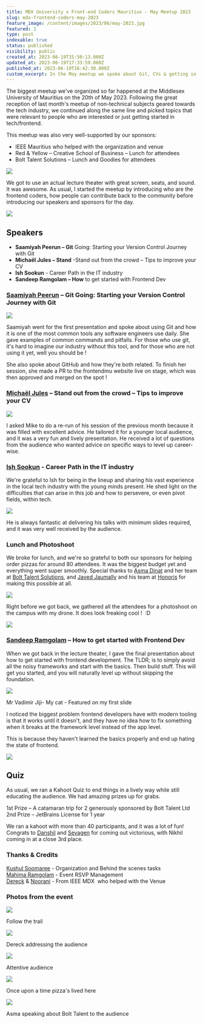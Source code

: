 ```yaml
---
title: MDX University x Front-end Coders Mauritius - May Meetup 2023
slug: mdx-frontend-coders-may-2023
feature_image: /content/images/2023/06/may-2023.jpg
featured: 1
type: post
indexable: true
status: published
visibility: public
created_at: 2023-06-19T15:50:13.000Z
updated_at: 2023-06-19T17:33:59.000Z
published_at: 2023-06-19T16:42:30.000Z
custom_excerpt: In the May meetup we spoke about Git, CVs & getting in to tech
---
```


The biggest meetup we've organized so far happened at the Middlesex University of Mauritius on the 20th of May 2023. Following the great reception of last month's meetup of non-technical subjects geared towards the tech industry, we continued along the same line and picked topics that were relevant to people who are interested or just getting started in tech/frontend.

This meetup was also very well-supported by our sponsors:

*   IEEE Mauritius who helped with the organization and venue
*   Red & Yellow – Creative School of Business – Lunch for attendees
*   Bolt Talent Solutions – Lunch and Goodies for attendees

![](/content/images/2023/06/image-1.png)

We got to use an actual lecture theater with great screen, seats, and sound. It was awesome. As usual, I started the meetup by introducing who are the frontend coders, how people can contribute back to the community before introducing our speakers and sponsors for the day.

![](/content/images/2023/06/image.png)

## Speakers

*   **Saamiyah Peerun – Git** Going: Starting your Version Control Journey with Git
*   **Michaël Jules – Stand** -Stand out from the crowd – Tips to improve your CV
*   **Ish Sookun** - Career Path in the IT industry
*   **Sandeep Ramgolam – How** to get started with Frontend Dev

### [Saamiyah Peerun](https://www.linkedin.com/in/saamiyah-peerun-9a9507a3/) – Git Going: Starting your Version Control Journey with Git

![](/content/images/2023/06/image-2.png)

Saamiyah went for the first presentation and spoke about using Git and how it is one of the most common tools any software engineers use daily. She gave examples of common commands and pitfalls. For those who use git, it's hard to imagine our industry without this tool, and for those who are not using it yet, well you should be !

She also spoke about GitHub and how they're both related. To finish her session, she made a PR to the frontendmu website live on stage, which was then approved and merged on the spot !

### [Michaël Jules](https://www.linkedin.com/in/mgjules/) – Stand out from the crowd – Tips to improve your CV

![](/content/images/2023/06/image-3.png)

I asked Mike to do a re-run of his session of the previous month because it was filled with excellent advice. He tailored it for a younger local audience, and it was a very fun and lively presentation. He received a lot of questions from the audience who wanted advice on specific ways to level up career-wise.

### [Ish Sookun](https://www.linkedin.com/in/ishsookun/) - Career Path in the IT industry

We're grateful to Ish for being in the lineup and sharing his vast experience in the local tech industry with the young minds present. He shed light on the difficulties that can arise in this job and how to persevere, or even pivot fields, within tech.

![](/content/images/2023/06/image-4.png)

He is always fantastic at delivering his talks with minimum slides required, and it was very well received by the audience.

### Lunch and Photoshoot

We broke for lunch, and we're so grateful to both our sponsors for helping order pizzas for around 80 attendees. It was the biggest budget yet and everything went super smoothly. Special thanks to [Asma Dinat](https://www.linkedin.com/in/asma-dinat-25b18794/) and her team at [Bolt Talent Solutions](https://www.linkedin.com/company/bolt-talent-solutions/), and [Javed Jaumally](https://www.linkedin.com/in/javed-jaumally-56541369/) and his team at [Honoris](https://www.linkedin.com/school/honoriseducationalnetwork/) for making this possible at all.

![](/content/images/2023/06/image-5.png)

Right before we got back, we gathered all the attendees for a photoshoot on the campus with my drone. It does look freaking cool !  :D

![](/content/images/2023/06/image-6.png)

### [Sandeep Ramgolam](https://www.linkedin.com/in/sandeepramgolam/) – How to get started with Frontend Dev

When we got back in the lecture theater, I gave the final presentation about how to get started with frontend development. The TLDR; is to simply avoid all the noisy frameworks and start with the basics. Then build stuff. This will get you started, and you will naturally level up without skipping the foundation.

![](/content/images/2023/06/image-7.png)

Mr Vadimir Jiji- My cat - Featured on my first slide

I noticed the biggest problem frontend developers have with modern tooling is that it works until it doesn't, and they have no idea how to fix something when it breaks at the framework level instead of the app level.

This is because they haven't learned the basics properly and end up hating the state of frontend.

![](/content/images/2023/06/image-13.png)

## Quiz

As usual, we ran a Kahoot Quiz to end things in a lively way while still educating the audience. We had amazing prizes up for grabs.

1st Prize – A catamaran trip for 2 generously sponsored by Bolt Talent Ltd  
2nd Prize – JetBrains License for 1 year

We ran a kahoot with more than 40 participants, and it was a lot of fun! Congrats to [Danshil](https://www.linkedin.com/in/danshil-kokil-mungur/) and [Sevagen](https://www.linkedin.com/in/veerasamy-sevagen/) for coming out victorious, with Nikhil coming in at a close 3rd place.

### Thanks & Credits

[Kushul Soomaree](https://www.linkedin.com/in/kushul-soomaree-515502147/) - Organization and Behind the scenes tasks  
[Mahima Ramgolam](https://www.linkedin.com/in/mahima-ramgolam/) - Event RSVP Management  
[Dereck](https://www.linkedin.com/in/dereck-lam-hon-wah-315039227/) & [Noorani](https://www.linkedin.com/in/joomun-noorani-muddathir-846636228/) - From IEEE MDX  who helped with the Venue  

### Photos from the event

![](/content/images/2023/06/image-9.png)

Follow the trail

![](/content/images/2023/06/image-8.png)

Dereck addressing the audience

![](/content/images/2023/06/image-10.png)

Attentive audience

![](/content/images/2023/06/image-11.png)

Once upon a time pizza's lived here

![](/content/images/2023/06/image-12.png)

Asma speaking about Bolt Talent to the audience